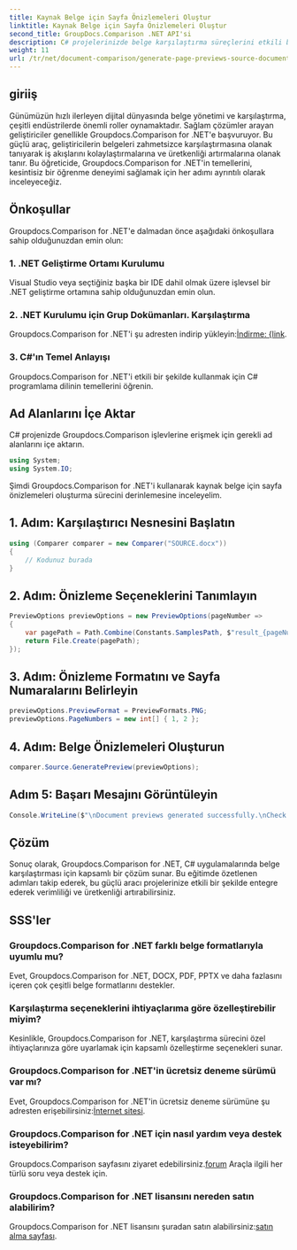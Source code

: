 ```yaml
---
title: Kaynak Belge için Sayfa Önizlemeleri Oluştur
linktitle: Kaynak Belge için Sayfa Önizlemeleri Oluştur
second_title: GroupDocs.Comparison .NET API'si
description: C# projelerinizde belge karşılaştırma süreçlerini etkili bir şekilde kolaylaştırmak için Groupdocs.Comparison for .NET'i nasıl kullanacağınızı öğrenin.
weight: 11
url: /tr/net/document-comparison/generate-page-previews-source-document/
---
```

## giriiş
Günümüzün hızlı ilerleyen dijital dünyasında belge yönetimi ve karşılaştırma, çeşitli endüstrilerde önemli roller oynamaktadır. Sağlam çözümler arayan geliştiriciler genellikle Groupdocs.Comparison for .NET'e başvuruyor. Bu güçlü araç, geliştiricilerin belgeleri zahmetsizce karşılaştırmasına olanak tanıyarak iş akışlarını kolaylaştırmalarına ve üretkenliği artırmalarına olanak tanır. Bu öğreticide, Groupdocs.Comparison for .NET'in temellerini, kesintisiz bir öğrenme deneyimi sağlamak için her adımı ayrıntılı olarak inceleyeceğiz.
## Önkoşullar
Groupdocs.Comparison for .NET'e dalmadan önce aşağıdaki önkoşullara sahip olduğunuzdan emin olun:
### 1. .NET Geliştirme Ortamı Kurulumu
Visual Studio veya seçtiğiniz başka bir IDE dahil olmak üzere işlevsel bir .NET geliştirme ortamına sahip olduğunuzdan emin olun.
### 2. .NET Kurulumu için Grup Dokümanları. Karşılaştırma
 Groupdocs.Comparison for .NET'i şu adresten indirip yükleyin:[İndirme: {link](https://releases.groupdocs.com/comparison/net/).
### 3. C#'ın Temel Anlayışı
Groupdocs.Comparison for .NET'i etkili bir şekilde kullanmak için C# programlama dilinin temellerini öğrenin.

## Ad Alanlarını İçe Aktar
C# projenizde Groupdocs.Comparison işlevlerine erişmek için gerekli ad alanlarını içe aktarın.

```csharp
using System;
using System.IO;
```

Şimdi Groupdocs.Comparison for .NET'i kullanarak kaynak belge için sayfa önizlemeleri oluşturma sürecini derinlemesine inceleyelim.
## 1. Adım: Karşılaştırıcı Nesnesini Başlatın
```csharp
using (Comparer comparer = new Comparer("SOURCE.docx"))
{
    // Kodunuz burada
}
```
## 2. Adım: Önizleme Seçeneklerini Tanımlayın
```csharp
PreviewOptions previewOptions = new PreviewOptions(pageNumber =>
{
    var pagePath = Path.Combine(Constants.SamplesPath, $"result_{pageNumber}.png");
    return File.Create(pagePath);
});
```
## 3. Adım: Önizleme Formatını ve Sayfa Numaralarını Belirleyin
```csharp
previewOptions.PreviewFormat = PreviewFormats.PNG;
previewOptions.PageNumbers = new int[] { 1, 2 };
```
## 4. Adım: Belge Önizlemeleri Oluşturun
```csharp
comparer.Source.GeneratePreview(previewOptions);
```
## Adım 5: Başarı Mesajını Görüntüleyin
```csharp
Console.WriteLine($"\nDocument previews generated successfully.\nCheck output in {Directory.GetCurrentDirectory()}.");
```

## Çözüm
Sonuç olarak, Groupdocs.Comparison for .NET, C# uygulamalarında belge karşılaştırması için kapsamlı bir çözüm sunar. Bu eğitimde özetlenen adımları takip ederek, bu güçlü aracı projelerinize etkili bir şekilde entegre ederek verimliliği ve üretkenliği artırabilirsiniz.
## SSS'ler
### Groupdocs.Comparison for .NET farklı belge formatlarıyla uyumlu mu?
Evet, Groupdocs.Comparison for .NET, DOCX, PDF, PPTX ve daha fazlasını içeren çok çeşitli belge formatlarını destekler.
### Karşılaştırma seçeneklerini ihtiyaçlarıma göre özelleştirebilir miyim?
Kesinlikle, Groupdocs.Comparison for .NET, karşılaştırma sürecini özel ihtiyaçlarınıza göre uyarlamak için kapsamlı özelleştirme seçenekleri sunar.
### Groupdocs.Comparison for .NET'in ücretsiz deneme sürümü var mı?
 Evet, Groupdocs.Comparison for .NET'in ücretsiz deneme sürümüne şu adresten erişebilirsiniz:[İnternet sitesi](https://releases.groupdocs.com/).
### Groupdocs.Comparison for .NET için nasıl yardım veya destek isteyebilirim?
 Groupdocs.Comparison sayfasını ziyaret edebilirsiniz.[forum](https://forum.groupdocs.com/c/comparison/12) Araçla ilgili her türlü soru veya destek için.
### Groupdocs.Comparison for .NET lisansını nereden satın alabilirim?
 Groupdocs.Comparison for .NET lisansını şuradan satın alabilirsiniz:[satın alma sayfası](https://purchase.groupdocs.com/buy).